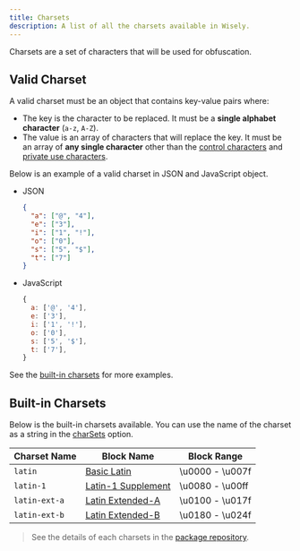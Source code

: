 ```yaml
---
title: Charsets
description: A list of all the charsets available in Wisely.
---
```


Charsets are a set of characters that will be used for obfuscation.

## Valid Charset

A valid charset must be an object that contains key-value pairs where:

- The key is the character to be replaced. It must be a **single alphabet character** (`a-z`, `A-Z`).
- The value is an array of characters that will replace the key. It must be an array of **any single character** other than the [control characters](https://unicodeplus.com/category/Cc) and [private use characters](https://unicodeplus.com/block/E000).

Below is an example of a valid charset in JSON and JavaScript object.

- JSON

  ```json
  {
    "a": ["@", "4"],
    "e": ["3"],
    "i": ["1", "!"],
    "o": ["0"],
    "s": ["5", "$"],
    "t": ["7"]
  }
  ```

- JavaScript

  ```js
  {
    a: ['@', '4'],
    e: ['3'],
    i: ['1', '!'],
    o: ['0'],
    s: ['5', '$'],
    t: ['7'],
  }
  ```

See the [built-in charsets](/manual/charsets/#built-in-charsets) for more examples.

## Built-in Charsets

Below is the built-in charsets available. You can use the name of the charset as a string in the [charSets](/manual/api/#optionscharsets) option.

| Charset Name | Block Name | Block Range |
| ---- | --------- | ----- |
| `latin` | [Basic Latin](https://unicodeplus.com/block/0000) | \u0000 - \u007f |
| `latin-1` | [Latin-1 Supplement](https://unicodeplus.com/block/0080) | \u0080 - \u00ff |
| `latin-ext-a` | [Latin Extended-A](https://unicodeplus.com/block/0100) | \u0100 - \u017f |
| `latin-ext-b` | [Latin Extended-B](https://unicodeplus.com/block/0180) | \u0180 - \u024f |

> See the details of each charsets in the [package repository](https://github.com/fityannugroho/wisely/tree/main/charsets).
